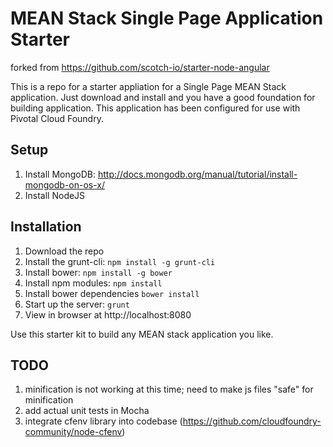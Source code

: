 # MEAN Stack Single Page Application Starter 
forked from https://github.com/scotch-io/starter-node-angular

This is a repo for a starter appliation for a Single Page MEAN Stack application. Just download and install and you have a good foundation for building application. This application has been configured for use with Pivotal Cloud Foundry.

## Setup
1. Install MongoDB: http://docs.mongodb.org/manual/tutorial/install-mongodb-on-os-x/
1. Install NodeJS

## Installation
1. Download the repo
1. Install the grunt-cli: `npm install -g grunt-cli`
1. Install bower: `npm install -g bower`
1. Install npm modules: `npm install`
1. Install bower dependencies `bower install`
1. Start up the server: `grunt`
1. View in browser at http://localhost:8080

Use this starter kit to build any MEAN stack application you like.

## TODO
1. minification is not working at this time; need to make js files "safe" for minification
1. add actual unit tests in Mocha
1. integrate cfenv library into codebase (https://github.com/cloudfoundry-community/node-cfenv)
